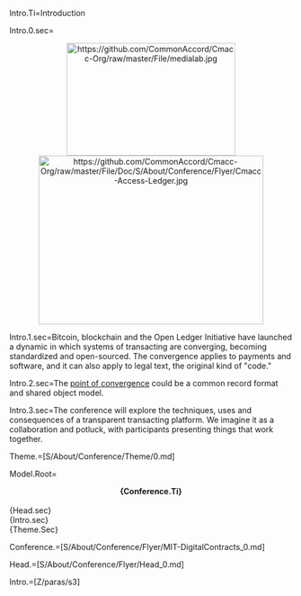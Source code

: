 Intro.Ti=Introduction

Intro.0.sec=<center><img src="https://github.com/CommonAccord/Cmacc-Org/raw/master/File/medialab.jpg" alt="https://github.com/CommonAccord/Cmacc-Org/raw/master/File/medialab.jpg" height="200" width="300"><img src="https://github.com/CommonAccord/Cmacc-Org/raw/master/File/Doc/S/About/Conference/Flyer/Cmacc-Access-Ledger.jpg" alt="https://github.com/CommonAccord/Cmacc-Org/raw/master/File/Doc/S/About/Conference/Flyer/Cmacc-Access-Ledger.jpg" height="300" width="400"></center>


Intro.1.sec=Bitcoin, blockchain and the Open Ledger Initiative have launched a dynamic in which systems of transacting are converging, becoming standardized and open-sourced.  The convergence applies to payments and software, and it can also apply to legal text, the original kind of "code."  

Intro.2.sec=The <a href="index.php?action=doc&file=S/About/Conference/Stack/Hourglass_0.md">point of convergence</a> could be a common record format and shared object model.

Intro.3.sec=The conference will explore the techniques, uses and consequences of a transparent transacting platform.  We imagine it as a collaboration and potluck, with participants presenting things that work together.

Theme.=[S/About/Conference/Theme/0.md]

Model.Root=<center><b>{Conference.Ti}</b></center><br>{Head.sec}<br>{Intro.sec}<br>{Theme.Sec}  

Conference.=[S/About/Conference/Flyer/MIT-DigitalContracts_0.md]

Head.=[S/About/Conference/Flyer/Head_0.md]

Intro.=[Z/paras/s3]
